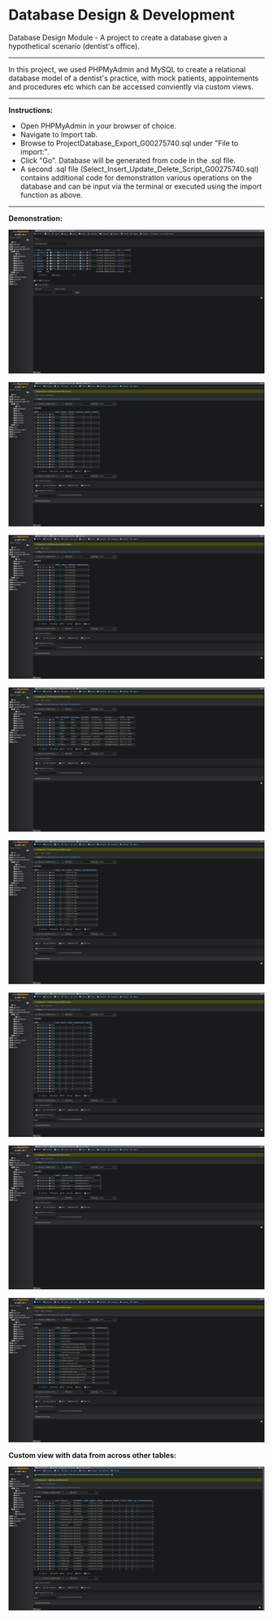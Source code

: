 # Database Design & Development
 Database Design Module - A project to create a database given a hypothetical scenario (dentist's office).
 
---
 
In this project, we used PHPMyAdmin and MySQL to create a relational database model of a dentist's practice, with mock patients, appointements and procedures etc which
can be accessed conviently via custom views. 

---

**Instructions:**

* Open PHPMyAdmin in your browser of choice.
* Navigate to Import tab.
* Browse to ProjectDatabase_Export_G00275740.sql under "File to import:".
* Click "Go". Database will be generated from code in the .sql file.
* A second .sql file (Select_Insert_Update_Delete_Script_G00275740.sql) contains additional code for demonstration various operations on the database and can be input via the terminal or executed using the import function as above.

---

**Demonstration:**

![Database_image_1](screencaps/db_(2).png)

![Database_image_2](screencaps/db_(3).png)

![Database_image_3](screencaps/db_(4).png)

![Database_image_4](screencaps/db_(5).png)

![Database_image_5](screencaps/db_(6).png)

![Database_image_6](screencaps/db_(7).png)

![Database_image_7](screencaps/db_(8).png)

![Database_image_8](screencaps/db_(9).png)

**Custom view with data from across other tables:**

![Database_image_9](screencaps/db_(1).png)
